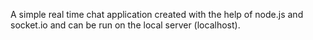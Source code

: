 A simple real time chat application created with the help of node.js and socket.io and can be run on the local server (localhost).
